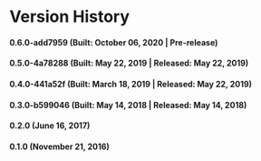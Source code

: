 # Version History


#### 0.6.0-add7959 (Built: October 06, 2020 | Pre-release)

#### 0.5.0-4a78288 (Built: May 22, 2019 | Released: May 22, 2019)

#### 0.4.0-441a52f (Built: March 18, 2019 | Released: May 22, 2019)

#### 0.3.0-b599046 (Built: May 14, 2018 | Released: May 14, 2018)

#### 0.2.0 (June 16, 2017)

#### 0.1.0 (November 21, 2016)